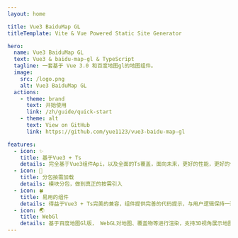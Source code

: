 ```yaml
---
layout: home

title: Vue3 BaiduMap GL
titleTemplate: Vite & Vue Powered Static Site Generator

hero:
  name: Vue3 BaiduMap GL
  text: Vue3 & baidu-map-gl & TypeScript
  tagline: 一套基于 Vue 3.0 和百度地图gl的地图组件。
  image:
    src: /logo.png
    alt: Vue3 BaiduMap GL
  actions:
    - theme: brand
      text: 开始使用
      link: /zh/guide/quick-start
    - theme: alt
      text: View on GitHub
      link: https://github.com/yue1123/vue3-baidu-map-gl

features:
  - icon: ✨
    title: 基于Vue3 + Ts
    details: 完全基于Vue3组件Api，以及全面的Ts覆盖，面向未来，更好的性能，更好的体验，更好的组件类型提示
  - icon: 🧩 
    title: 分包按需加载
    details: 模块分包，做到真正的按需引入
  - icon: 🍀
    title: 易用的组件
    details: 得益于Vue3 + Ts完美的兼容，组件提供完善的代码提示，与用户逻辑保持一致，将百度地图繁琐的Api精简，遵循用户习惯的语言和概念
  - icon: 🌏
    title: WebGl
    details: 基于百度地图Gl版， WebGL对地图、覆盖物等进行渲染，支持3D视角展示地图
---
```



<!-- ---
home: true
heroImage: /logo.png
heroText: Vue3 BaiduMap GL
actions:
  - text: 开始使用
    link: /zh/guide/quick-start
features:
  - title:  ✨ 基于Vue3 + Ts
    details: 
  - title: 
    details: 模块分包，做到真正的按需引入
  - title: 🍀 易用的组件
    details: 得益于Vue3 + Ts完美的兼容,组件提供完善的代码提示，与用户逻辑保持一致，将百度地图繁琐的Api精简,遵循用户习惯的语言和概念
  - title: WebGl
    details: 基于百度地图Gl版, WebGL对地图、覆盖物等进行渲染，支持3D视角展示地图
  - title: 
--- -->